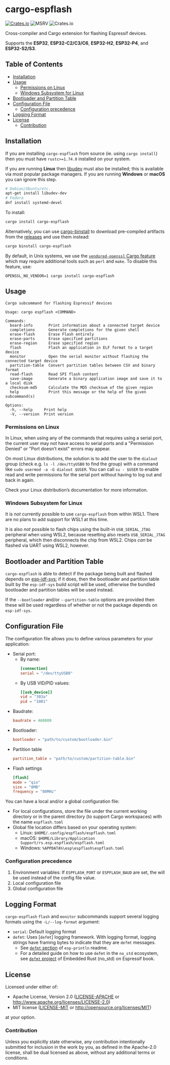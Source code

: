 <!-- omit in toc -->
# cargo-espflash

[![Crates.io](https://img.shields.io/crates/v/cargo-espflash?labelColor=1C2C2E&color=C96329&logo=Rust&style=flat-square)](https://crates.io/crates/cargo-espflash)
![MSRV](https://img.shields.io/badge/MSRV-1.74-blue?labelColor=1C2C2E&logo=Rust&style=flat-square)
![Crates.io](https://img.shields.io/crates/l/cargo-espflash?labelColor=1C2C2E&style=flat-square)

Cross-compiler and Cargo extension for flashing Espressif devices.

Supports the **ESP32**, **ESP32-C2/C3/C6**, **ESP32-H2**, **ESP32-P4**, and **ESP32-S2/S3**.

<!-- omit in toc -->
## Table of Contents

- [Installation](#installation)
- [Usage](#usage)
  - [Permissions on Linux](#permissions-on-linux)
  - [Windows Subsystem for Linux](#windows-subsystem-for-linux)
- [Bootloader and Partition Table](#bootloader-and-partition-table)
- [Configuration File](#configuration-file)
  - [Configuration precedence](#configuration-precedence)
- [Logging Format](#logging-format)
- [License](#license)
  - [Contribution](#contribution)

## Installation

If you are installing `cargo-espflash` from source (ie. using `cargo install`) then you must have `rustc>=1.74.0` installed on your system.

If you are running **Linux** then [libudev] must also be installed; this is available via most popular package managers. If you are running **Windows** or **macOS** you can ignore this step.

```bash
# Debian/Ubuntu/etc.
apt-get install libudev-dev
# Fedora
dnf install systemd-devel
```

To install:

```bash
cargo install cargo-espflash
```

Alternatively, you can use [cargo-binstall] to download pre-compiled artifacts from the [releases] and use them instead:

```bash
cargo binstall cargo-espflash
```

By default, in Unix systems, we use the [`vendored-openssl` Cargo feature] which may require additional tools such as `perl` and `make`. To disable this feature, use:

```
OPENSSL_NO_VENDOR=1 cargo install cargo-espflash
```

[libudev]: https://www.freedesktop.org/software/systemd/man/latest/libudev.html
[cargo-binstall]: https://github.com/cargo-bins/cargo-binstall
[releases]: https://github.com/esp-rs/espflash/releases
[`vendored-openssl` Cargo feature]: https://github.com/rust-lang/cargo#compiling-from-source

## Usage

```text
Cargo subcommand for flashing Espressif devices

Usage: cargo espflash <COMMAND>

Commands:
  board-info       Print information about a connected target device
  completions      Generate completions for the given shell
  erase-flash      Erase Flash entirely
  erase-parts      Erase specified partitions
  erase-region     Erase specified region
  flash            Flash an application in ELF format to a target device
  monitor          Open the serial monitor without flashing the connected target device
  partition-table  Convert partition tables between CSV and binary format
  read-flash       Read SPI flash content
  save-image       Generate a binary application image and save it to a local disk
  checksum-md5     Calculate the MD5 checksum of the given region
  help             Print this message or the help of the given subcommand(s)

Options:
  -h, --help     Print help
  -V, --version  Print version
```

### Permissions on Linux

In Linux, when using any of the commands that requires using a serial port, the current user may not have access to serial ports and a "Permission Denied" or "Port doesn’t exist" errors may appear.

On most Linux distributions, the solution is to add the user to the `dialout` group (check e.g. `ls -l /dev/ttyUSB0` to find the group) with a command like `sudo usermod -a -G dialout $USER`. You can call `su - $USER` to enable read and write permissions for the serial port without having to log out and back in again.

Check your Linux distribution’s documentation for more information.

### Windows Subsystem for Linux

It is _not_ currently possible to use `cargo-espflash` from within WSL1. There are no plans to add support for WSL1 at this time.

It is also _not_ possible to flash chips using the built-in `USB_SERIAL_JTAG` peripheral when using WSL2, because resetting also resets `USB_SERIAL_JTAG` peripheral, which then disconnects the chip from WSL2. Chips _can_ be flashed via UART using WSL2, however.

## Bootloader and Partition Table

`cargo-espflash` is able to detect if the package being built and flashed depends on [esp-idf-sys]; if it does, then the bootloader and partition table built by the `esp-idf-sys` build script will be used, otherwise the bundled bootloader and partition tables will be used instead.

If the `--bootloader` and/or `--partition-table` options are provided then these will be used regardless of whether or not the package depends on `esp-idf-sys`.

[esp-idf-sys]: https://github.com/esp-rs/esp-idf-sys

## Configuration File

The configuration file allows you to define various parameters for your application:

- Serial port:
  - By name:
    ```toml
    [connection]
    serial = "/dev/ttyUSB0"
    ```
  - By USB VID/PID values:
    ```toml
    [[usb_device]]
    vid = "303a"
    pid = "1001"
    ```
- Baudrate:
  ```toml
  baudrate = 460800
  ```
- Bootloader:
  ```toml
  bootloader = "path/to/custom/bootloader.bin"
  ```
- Partition table
  ```toml
  partition_table = "path/to/custom/partition-table.bin"
  ```
- Flash settings
  ```toml
  [flash]
  mode = "qio"
  size = "8MB"
  frequency = "80MHz"
  ```

You can have a local and/or a global configuration file:

- For local configurations, store the file under the current working directory or in the parent directory (to support Cargo workspaces) with the name `espflash.toml`
- Global file location differs based on your operating system:
  - Linux: `$HOME/.config/espflash/espflash.toml`
  - macOS: `$HOME/Library/Application Support/rs.esp.espflash/espflash.toml`
  - Windows: `%APPDATA%\esp\espflash\espflash.toml`

### Configuration precedence

1. Environment variables: If `ESPFLASH_PORT` or `ESPFLASH_BAUD` are set, the will be used instead of the config file value.
2. Local configuration file
3. Global configuration file

## Logging Format

`cargo-espflash` `flash` and `monitor` subcommands support several logging formats using the `-L/--log-format` argument:

- `serial`: Default logging format
- `defmt`: Uses [`defmt`] logging framework. With logging format, logging strings have framing bytes to indicate that they are `defmt` messages.
  - See [`defmt` section] of `esp-println` readme.
  - For a detailed guide on how to use `defmt` in the `no_std` ecosystem, see [`defmt` project] of Embedded Rust (no_std) on Espressif book.

[`defmt` section]: https://github.com/esp-rs/esp-println?tab=readme-ov-file#defmt
[`defmt` project]: https://esp-rs.github.io/no_std-training/03_6_defmt.html

## License

Licensed under either of:

- Apache License, Version 2.0 ([LICENSE-APACHE](../LICENSE-APACHE) or http://www.apache.org/licenses/LICENSE-2.0)
- MIT license ([LICENSE-MIT](../LICENSE-MIT) or http://opensource.org/licenses/MIT)

at your option.

### Contribution

Unless you explicitly state otherwise, any contribution intentionally submitted for inclusion in
the work by you, as defined in the Apache-2.0 license, shall be dual licensed as above, without
any additional terms or conditions.

